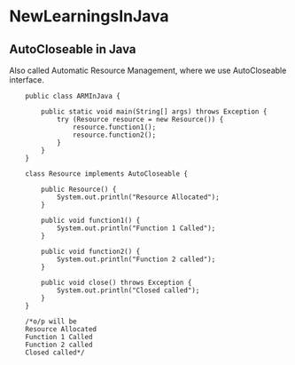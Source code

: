 # NewLearningsInJava
## AutoCloseable in Java

Also called Automatic Resource Management, where we use AutoCloseable
interface.

        public class ARMInJava {
        
            public static void main(String[] args) throws Exception {
                try (Resource resource = new Resource()) {
                    resource.function1();
                    resource.function2();
                }
            }
        }
        
        class Resource implements AutoCloseable {
        
            public Resource() {
                System.out.println("Resource Allocated");
            }
        
            public void function1() {
                System.out.println("Function 1 Called");
            }
        
            public void function2() {
                System.out.println("Function 2 called");
            }
        
            public void close() throws Exception {
                System.out.println("Closed called");
            }
        }
        
        /*o/p will be
        Resource Allocated
        Function 1 Called
        Function 2 called
        Closed called*/
        

